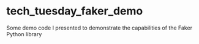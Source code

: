 # tech_tuesday_faker_demo
Some demo code I presented to demonstrate the capabilities of the Faker Python library
